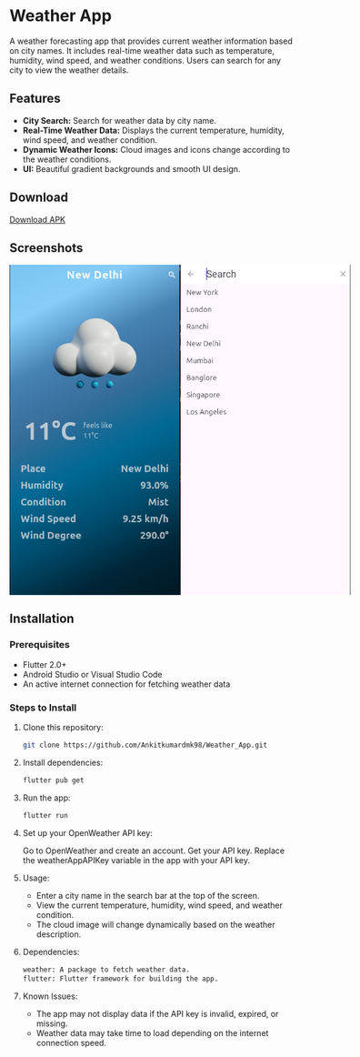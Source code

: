 # Weather App

A weather forecasting app that provides current weather information based on city names. It includes real-time weather data such as temperature, humidity, wind speed, and weather conditions. Users can search for any city to view the weather details.

## Features

- **City Search:** Search for weather data by city name.
- **Real-Time Weather Data:** Displays the current temperature, humidity, wind speed, and weather condition.
- **Dynamic Weather Icons:** Cloud images and icons change according to the weather conditions.
- **UI:** Beautiful gradient backgrounds and smooth UI design.

## Download

[Download APK](https://github.com/Ankitkumardmk98/Weather_App/release/app-release.apk)


## Screenshots

<div style="display: flex; justify-content: space-around;">
  <img src="assets/screenshots/main_ui_ss.png" alt="Screenshot 1" width="300">
  <img src="assets/screenshots/search_ui_ss.png" alt="Screenshot 2" width="300">
</div>


## Installation

### Prerequisites

- Flutter 2.0+
- Android Studio or Visual Studio Code
- An active internet connection for fetching weather data

### Steps to Install

1. Clone this repository:
   ```bash
   git clone https://github.com/Ankitkumardmk98/Weather_App.git
   ```

2. Install dependencies:
    ```bash
    flutter pub get
    ```

3. Run the app:
    ```bash
    flutter run
    ```

4. Set up your OpenWeather API key:

    Go to OpenWeather and create an account.
    Get your API key.
    Replace the weatherAppAPIKey variable in the app with your API key.

5. Usage:

   - Enter a city name in the search bar at the top of the screen.
   - View the current temperature, humidity, wind speed, and weather condition.
   - The cloud image will change dynamically based on the weather description.

6. Dependencies:
    ```bash
    weather: A package to fetch weather data.
    flutter: Flutter framework for building the app.
    ```
7. Known Issues:

   - The app may not display data if the API key is invalid, expired, or missing.
   - Weather data may take time to load depending on the internet connection speed.
